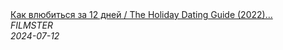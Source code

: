 <!--2024-07-12 07:00:33-->
<div class="yb">
  <a class="nodecor" href="/index.html?filmy/kak_vljubitsya_za_12_dnej_the_holiday_dating_guide_2022_drama_melodrama_komediya">
    <img class="preview" data-videoid="oZLUtO1NMvg" src="https://i4.ytimg.com/vi/oZLUtO1NMvg/hqdefault.jpg" align="middle" alt="">
  </a>
  <div class="inlbl text">
    <a class="nodecor" href="/index.html?filmy/kak_vljubitsya_za_12_dnej_the_holiday_dating_guide_2022_drama_melodrama_komediya">Как влюбиться за 12 дней / The Holiday Dating Guide (2022)...</a><br>
    <i class="smaller2">FILMSTER</i><br>
    <i class="smaller3">2024-07-12</i>
  </div>
</div>
